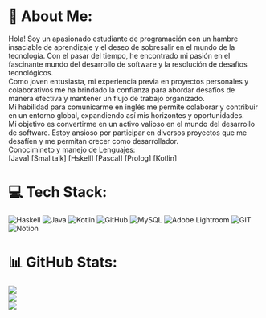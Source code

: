 # 💫 About Me:
Hola! Soy un apasionado estudiante de programación con un hambre insaciable de aprendizaje y el  deseo de sobresalir en el mundo de la tecnología. Con el pasar del tiempo, he encontrado mi pasión en el fascinante mundo del desarrollo de software y la resolución de desafíos tecnológicos.<br>Como joven entusiasta, mi experiencia previa en proyectos personales y colaborativos me ha brindado la confianza para abordar desafíos de manera efectiva y mantener un flujo de trabajo organizado.<br>Mi habilidad para comunicarme en inglés me permite colaborar y contribuir en un entorno global, expandiendo así mis horizontes y oportunidades.<br>Mi objetivo es convertirme en un activo valioso en el mundo del desarrollo de software. Estoy ansioso por participar en diversos proyectos que me desafíen y me permitan crecer como desarrollador.<br>Conocimineto y manejo de Lenguajes:<br>[Java] [Smalltalk] [Hskell] [Pascal] [Prolog] [Kotlin]


# 💻 Tech Stack:
![Haskell](https://img.shields.io/badge/Haskell-5e5086?style=for-the-badge&logo=haskell&logoColor=white) ![Java](https://img.shields.io/badge/java-%23ED8B00.svg?style=for-the-badge&logo=java&logoColor=white) ![Kotlin](https://img.shields.io/badge/kotlin-%230095D5.svg?style=for-the-badge&logo=kotlin&logoColor=white) ![GitHub](https://img.shields.io/badge/GitHub-%23121011.svg?style=for-the-badge&logo=github&logoColor=white) ![MySQL](https://img.shields.io/badge/mysql-%2300f.svg?style=for-the-badge&logo=mysql&logoColor=white) ![Adobe Lightroom](https://img.shields.io/badge/Adobe%20Lightroom-31A8FF.svg?style=for-the-badge&logo=Adobe%20Lightroom&logoColor=white) ![GIT](https://img.shields.io/badge/Git-fc6d26?style=for-the-badge&logo=git&logoColor=white) ![Notion](https://img.shields.io/badge/Notion-%23000000.svg?style=for-the-badge&logo=notion&logoColor=white)
# 📊 GitHub Stats:
![](https://github-readme-stats.vercel.app/api?username=imCalamar&theme=merko&hide_border=false&include_all_commits=true&count_private=true)<br/>
![](https://github-readme-streak-stats.herokuapp.com/?user=imCalamar&theme=merko&hide_border=false)<br/>
![](https://github-readme-stats.vercel.app/api/top-langs/?username=imCalamar&theme=merko&hide_border=false&include_all_commits=true&count_private=true&layout=compact)

<!-- Proudly created with GPRM ( https://gprm.itsvg.in ) -->
